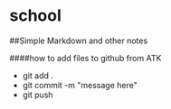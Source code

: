 # school

##Simple Markdown and other notes

####how to add files to github from ATK 
 - git add .
 - git commit -m "message here"
 - git push
 
 
